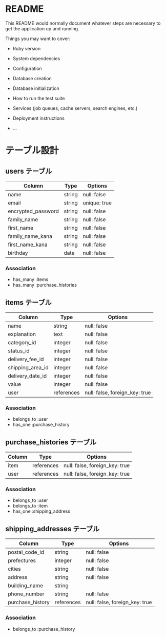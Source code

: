 # README

This README would normally document whatever steps are necessary to get the
application up and running.

Things you may want to cover:

* Ruby version

* System dependencies

* Configuration

* Database creation

* Database initialization

* How to run the test suite

* Services (job queues, cache servers, search engines, etc.)

* Deployment instructions

* ...

# テーブル設計

## users テーブル

| Column             | Type    | Options      |
| ------------------ | ------- | ------------ |
| name               | string  | null: false  |
| email              | string  | unique: true |
| encrypted_password | string  | null: false  |
| family_name        | string  | null: false  |
| first_name         | string  | null: false  |
| family_name_kana   | string  | null: false  |
| first_name_kana    | string  | null: false  |
| birthday           | date    | null: false  |

### Association

- has_many :items
- has_many :purchase_histories


## items テーブル

| Column        | Type       | Options                        |
| ------------- | ---------- | ------------------------------ |
| name             | string     | null: false                    |
| explanation      | text       | null: false                    |
| category_id      | integer    | null: false                    |
| status_id        | integer    | null: false                    |
| delivery_fee_id  | integer    | null: false                    |
| shipping_area_id | integer    | null: false                    |
| delivery_date_id | integer    | null: false                    |
| value            | integer    | null: false                    |
| user             | references | null: false, foreign_key: true |

### Association

- belongs_to :user
- has_one :purchase_history


##  purchase_histories テーブル

| Column        | Type       | Options                        |
| ------------- | ---------- | ------------------------------ |
| item          | references | null: false, foreign_key: true |
| user          | references | null: false, foreign_key: true |

### Association

- belongs_to :user
- belongs_to :item
- has_one :shipping_address


##  shipping_addresses テーブル

| Column             | Type       | Options                        |
| ------------------ | ---------- | ------------------------------ |
| postal_code_id     | string     | null: false                    |
| prefectures        | integer    | null: false                    |
| cities             | string     | null: false                    |
| address            | string     | null: false                    |
| building_name      | string     |                                |
| phone_number       | string     | null: false                    |
| purchase_history   | references | null: false, foreign_key: true |


### Association

- belongs_to :purchase_history


